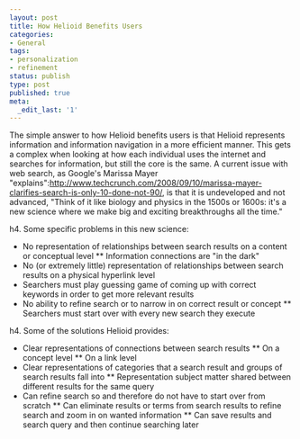```yaml
---
layout: post
title: How Helioid Benefits Users
categories:
- General
tags:
- personalization
- refinement
status: publish
type: post
published: true
meta:
  _edit_last: '1'
---
```

The simple answer to how Helioid benefits users is that Helioid represents information and information navigation in a more efficient manner.  This gets a complex when looking at how each individual uses the internet and searches for information, but still the core is the same.  A current issue with web search, as Google's Marissa Mayer "explains":http://www.techcrunch.com/2008/09/10/marissa-mayer-clarifies-search-is-only-10-done-not-90/, is that it is undeveloped and not advanced, "Think of it like biology and physics in the 1500s or 1600s: it's a new science where we make big and exciting breakthroughs all the time."

h4. Some specific problems in this new science:

* No representation of relationships between search results on a content or conceptual level
** Information connections are "in the dark"
* No (or extremely little) representation of relationships between search results on a physical hyperlink level
* Searchers must play guessing game of coming up with correct keywords in order to get more relevant results
* No ability to refine search or to narrow in on correct result or concept
** Searchers must start over with every new search they execute

h4. Some of the solutions Helioid provides:

* Clear representations of connections between search results
** On a concept level
** On a link level
* Clear representations of categories that a search result and groups of search results fall into
** Representation subject matter shared between different results for the same query
* Can refine search so and therefore do not have to start over from scratch
** Can eliminate results or terms from search results to refine search and zoom in on wanted information
** Can save results and search query and then continue searching later
